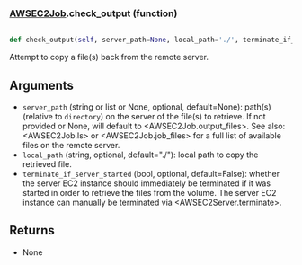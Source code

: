 ### [AWSEC2Job](AWSEC2Job.md).check_output (function)


```py

def check_output(self, server_path=None, local_path='./', terminate_if_server_started=False)

```



Attempt to copy a file(s) back from the remote server.

Arguments
-----------
* `server_path` (string or list or None, optional, default=None): path(s)
    (relative to `directory`) on the server of the file(s) to retrieve.
    If not provided or None, will default to &lt;AWSEC2Job.output_files&gt;.
    See also: &lt;AWSEC2Job.ls&gt; or &lt;AWSEC2Job.job_files&gt; for a full list of
    available files on the remote server.
* `local_path` (string, optional, default="./"): local path to copy
    the retrieved file.
* `terminate_if_server_started` (bool, optional, default=False): whether
    the server EC2 instance should immediately be terminated if it
    was started in order to retrieve the files from the volume.
    The server EC2 instance can manually be terminated via
    &lt;AWSEC2Server.terminate&gt;.

Returns
----------
* None


